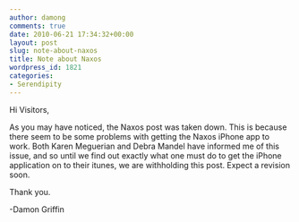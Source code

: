 ```yaml
---
author: damong
comments: true
date: 2010-06-21 17:34:32+00:00
layout: post
slug: note-about-naxos
title: Note about Naxos
wordpress_id: 1821
categories:
- Serendipity
---
```


Hi Visitors,

As you may have noticed, the Naxos post was taken down. This is because there seem to be some problems with getting the Naxos iPhone app to work. Both Karen Meguerian and Debra Mandel have informed me of this issue, and so until we find out exactly what one must do to get the iPhone application on to their itunes, we are withholding this post. Expect a revision soon.

Thank you.

-Damon Griffin
